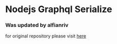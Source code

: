 # Nodejs Graphql Serialize
### Was updated by alfianriv
for original repository please visit [here]

   [here]: <https://github.com/terencejeong/graphql-sequelize-apollo>